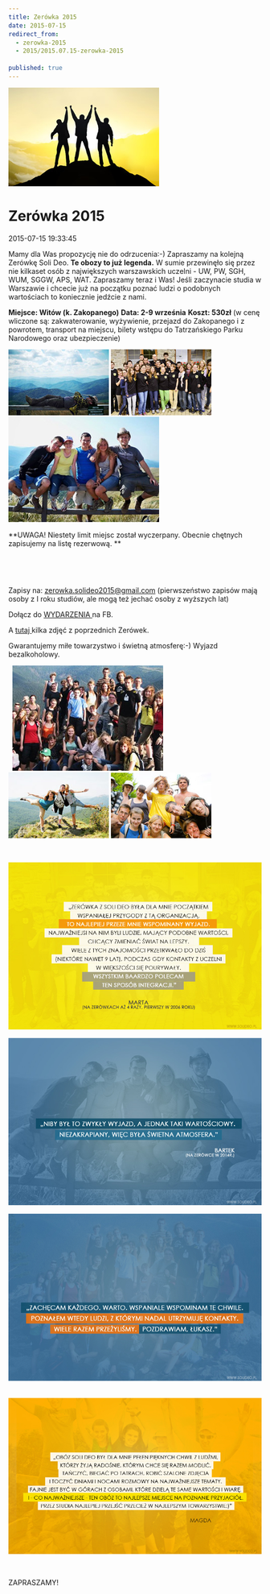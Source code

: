 ```yaml
---
title: Zerówka 2015
date: 2015-07-15
redirect_from: 
  - zerowka-2015
  - 2015/2015.07.15-zerowka-2015

published: true
---
```



![/assets/posts/2015/2015-07-15-zerowka-2015/zerowka2014_06.jpg](/assets/posts/2015/2015-07-15-zerowka-2015/zerowka2014_06.jpg)

# Zerówka 2015

<time>2015-07-15 19:33:45</time>






Mamy dla Was propozycję nie do odrzucenia:-)
Zapraszamy na kolejną Zerówkę Soli Deo. **Te obozy to już legenda.** W sumie przewinęło się przez nie kilkaset osób z największych warszawskich uczelni - UW, PW, SGH, WUM, SGGW, APS, WAT. Zapraszamy teraz i Was! Jeśli zaczynacie studia w Warszawie i chcecie już na początku poznać ludzi o podobnych wartościach to koniecznie jedźcie z nami. 


**Miejsce: Witów (k. Zakopanego)**
 **Data: 2-9 września**
 **Koszt: 530zł** (w cenę wliczone są: zakwaterowanie, wyżywienie, przejazd do Zakopanego i z powrotem, transport na miejscu, bilety wstępu do Tatrzańskiego Parku Narodowego oraz ubezpieczenie)
 

![/assets/posts/2015/2015-07-15-zerowka-2015/zerowka2014_10.jpg](/assets/posts/2015/2015-07-15-zerowka-2015/zerowka2014_10.jpg)
![/assets/posts/2015/2015-07-15-zerowka-2015/zerowka2014_09.jpg](/assets/posts/2015/2015-07-15-zerowka-2015/zerowka2014_09.jpg)
![/assets/posts/2015/2015-07-15-zerowka-2015/p_zerowka2015_01.jpg](/assets/posts/2015/2015-07-15-zerowka-2015/p_zerowka2015_01.jpg)



**UWAGA! Niestety limit miejsc został wyczerpany. Obecnie chętnych zapisujemy na listę rezerwową. **


 


<!--{{intro-break}}-->


 


Zapisy na: zerowka.solideo2015@gmail.com
 (pierwszeństwo zapisów mają osoby z I roku studiów, ale mogą też jechać osoby z wyższych lat)


Dołącz do [WYDARZENIA ](https://www.facebook.com/events/1420967341563264/)na FB. 

 A [tutaj ](https://www.facebook.com/media/set/?set=a.10151736359697023.1073741828.162729407022&type=3)kilka zdjęć z poprzednich Zerówek.


Gwarantujemy miłe towarzystwo i świetną atmosferę:-)
Wyjazd bezalkoholowy.


 
![/assets/posts/2015/2015-07-15-zerowka-2015/p_zerowka2015_02.jpg](/assets/posts/2015/2015-07-15-zerowka-2015/p_zerowka2015_02.jpg)
![/assets/posts/2015/2015-07-15-zerowka-2015/zerowka2014_08.jpg](/assets/posts/2015/2015-07-15-zerowka-2015/zerowka2014_08.jpg)
![/assets/posts/2015/2015-07-15-zerowka-2015/zerowka2014_07.jpg](/assets/posts/2015/2015-07-15-zerowka-2015/zerowka2014_07.jpg)


 

![/assets/posts/2015/2015-07-15-zerowka-2015/cytat01f.jpg](/assets/posts/2015/2015-07-15-zerowka-2015/cytat01f.jpg)

![/assets/posts/2015/2015-07-15-zerowka-2015/cytat02.jpg](/assets/posts/2015/2015-07-15-zerowka-2015/cytat02.jpg)

![/assets/posts/2015/2015-07-15-zerowka-2015/cytat03a.jpg](/assets/posts/2015/2015-07-15-zerowka-2015/cytat03a.jpg)


 
![/assets/posts/2015/2015-07-15-zerowka-2015/cytat04.jpg](/assets/posts/2015/2015-07-15-zerowka-2015/cytat04.jpg)


 


ZAPRASZAMY!


<!--{{json:{"created_date":"2015-07-15 19:33:45","publish_down":"0000-00-00 00:00:00","id":"5437"}}}-->